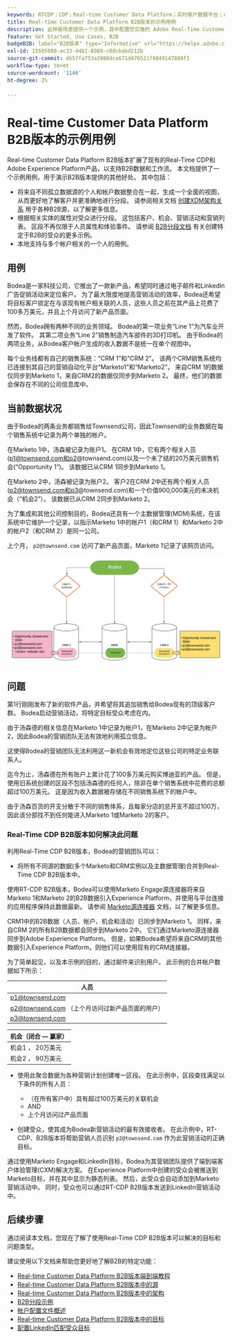```yaml
---
keywords: RTCDP；CDP；Real-time Customer Data Platform；实时客户数据平台；real time cdp；cdp；rtcdp
title: Real-time Customer Data Platform B2B版本的示例用例
description: 此样板场景提供一个示例，其中配置您实施的 Adobe Real-Time Customer Data Platform B2B 版本。
feature: Get Started, Use Cases, B2B
badgeB2B: label="B2B版本" type="Informative" url="https://helpx.adobe.com/legal/product-descriptions/real-time-customer-data-platform-b2b-edition-prime-and-ultimate-packages.html newtab=true"
exl-id: 15505980-ac33-44b2-8989-c08cbabd212b
source-git-commit: db57fa753a3980dca671d476521f9849147880f1
workflow-type: tm+mt
source-wordcount: '1146'
ht-degree: 2%

---
```


# Real-time Customer Data Platform B2B版本的示例用例

Real-time Customer Data Platform B2B版本扩展了现有的Real-Time CDP和Adobe Experience Platform产品，以支持B2B数据和工作流。 本文档提供了一个示例用例，用于演示B2B版本提供的其他好处。 其中包括：

- 将来自不同孤立数据源的个人和帐户数据整合在一起，生成一个全面的视图，从而更好地了解客户并更准确地进行分段。 请参阅相关文档 [创建XDM架构关系](./schemas/b2b.md) 用于各种B2B源，以了解更多信息。
- 根据相关实体的属性对受众进行分段。 这包括客户、机会、营销活动和营销列表。 区段不再仅限于人员属性和体验事件。 请参阅 [B2B分段文档](./segmentation/b2b.md) 有关创建特定于B2B的受众的更多示例。
- 本地支持与多个帐户相关的一个人的用例。

## 用例

Bodea是一家科技公司，它推出了一款新产品，希望同时通过电子邮件和LinkedIn广告促销活动来定位客户。 为了最大限度地提高营销活动的效率，Bodea还希望将目标客户锁定在与该现有帐户相关联的人员，这些人员之前在其产品上花费了100多万美元，并且上个月访问了新产品页面。

然而，Bodea拥有两种不同的业务领域。 Bodea的第一项业务“Line 1”为汽车业开发了软件。 其第二项业务“Line 2”销售制造汽车部件的3D打印机。 由于Bodea的两项业务，从Bodea客户帐户生成的收入数据不是统一在单个视图中。

每个业务线都有自己的销售系统：“CRM 1”和“CRM 2”。 该两个CRM销售系统均已连接到其自己的营销自动化平台“Marketo1”和“Marketo2”。 来自CRM 1的数据仅同步到Marketo 1，来自CRM2的数据仅同步到Marketo 2。 最终，他们的数据会保存在不同的公司信息库中。

## 当前数据状况

由于Bodea的两条业务都销售给Townsend公司，因此Townsend的业务数据在每个销售系统中记录为两个单独的帐户。

在Marketo 1中，汤森被记录为账户1。 在CRM 1中，它有两个相关人员(p1@townsend.com和p2@townsend.com)以及一个未了结的20万美元销售机会(“Opportunity 1”)。 该数据已从CRM 1同步到Marketo 1。

在Marketo 2中，汤森被记录为账户2。 客户2在CRM 2中还有两个相关人员(p2@townsend.com和p3@townsend.com)和一个价值900,000美元的未决机会（“机会2”）。 该数据已从CRM 2同步到Marketo 2。

为了集成和其他公司控制目的，Bodea还具有一个主数据管理(MDM)系统，在该系统中它维护一个记录，以指示Marketo 1中的帐户1（和CRM 1）和Marketo 2中的帐户2（和CRM 2）是同一公司。

上个月， `p2@townsend.com` 访问了新产品页面，Marketo 1记录了该网页访问。

![帐户信息图表](./assets/account-info.png)

## 问题

第1行刚刚发布了新的软件产品，并希望将其追加销售给Bodea现有的顶级客户群。 Bodea启动营销活动，将特定目标受众考虑在内。

由于汤森德的相关信息在Marketo 1中记录为帐户1，在Marketo 2中记录为帐户2，因此Bodea的营销团队无法有效地利用孤立信息。

这使得Bodea的营销团队无法利用这一新机会有效地定位这些公司的特定业务联系人。

迄今为止，汤森德在所有账户上累计花了100多万美元购买博迪亚的产品。 但是，使用旧系统创建的区段不包括汤森德的任何人，除非在单个销售系统中花费的总额超过100万美元。 这是因为收入数据被存储在不同销售系统下的帐户中。

由于汤森百货的开支分散于不同的销售体系，且每家分店的总开支不超过100万，因此该分部找不到任何能进入Marketo 1或Marketo 2的客户。

### Real-Time CDP B2B版本如何解决此问题

利用Real-Time CDP B2B版本，Bodea的营销团队可以：

- 将所有不同源的数据(多个Marketo和CRM实例以及主数据管理)合并到Real-Time CDP B2B版本中。

使用RT-CDP B2B版本，Bodea可以使用Marketo Engage源连接器将来自Marketo 1和Marketo 2的B2B数据引入Experience Platform，并使用与平台连接的应用程序保持此数据最新。 请参阅 [Marketo源连接器](../sources/connectors/adobe-applications/marketo/marketo.md) 文档，以了解更多信息。

CRM1中的B2B数据（人员、帐户、机会和活动）已同步到Marketo 1。 同样，来自CRM 2的所有B2B数据都会同步到Marketo 2中。 它们通过Marketo源连接器同步到Adobe Experience Platform。 但是，如果Bodea希望将来自CRM的其他数据引入Experience Platform，则他们可以使用现有的CRM连接器。

为了简单起见，以及本示例的目的，通过邮件来识别用户。 此示例的合并帐户数据如下所示：

| 人员 |
|---|
| p1@townsend.com |
| p2@townsend.com （上个月访问过新产品页面的用户） |
| p3@townsend.com |

| 机会（闭合 — 赢家） |
|---|
| 机会1 ， 20万美元 |
| 机会2 ， 90万美元 |

- 使用此聚合数据为各种营销计划创建唯一区段。 在此示例中，区段查找满足以下条件的所有人员：

   - （在所有客户中）具有超过100万美元的关联机会
   - AND
   - 上个月访问过产品页面

- 创建受众，使其成为Bodea新营销活动的最有效接收者。 在此示例中，RT-CDP、B2B版本将帮助营销人员识别 `p2@townsend.com` 作为此营销活动的正确目标。

通过使用Marketo Engage和LinkedIn目标，Bodea为其营销团队提供了端到端客户体验管理(CXM)解决方案。 在Experience Platform中创建的受众会被推送到Marketo目标，并在其中显示为静态列表。 然后，此受众会自动添加到Marketo营销活动中。 同时，受众也可以通过RT-CDP B2B版本发送到LinkedIn营销活动中。

## 后续步骤

通过阅读本文档，您现在了解了使用Real-Time CDP B2B版本可以解决的目标和问题类型。

建议使用以下文档来帮助您更好地了解B2B的特定功能：

- [Real-time Customer Data Platform B2B版本端到端教程](./b2b-tutorial.md)
- [Real-time Customer Data Platform B2B版本中的源](./sources/b2b.md)
- [Real-time Customer Data Platform B2B版本中的架构](./schemas/b2b.md)
- [B2B分段示例](./segmentation/b2b.md)
- [帐户配置文件概述](./accounts/account-profile-overview.md)
- [Real-time Customer Data Platform B2B版本中的目标](./destinations/b2b.md)
- [配置LinkedIn匹配受众目标](../destinations/catalog/social/linkedin.md)
